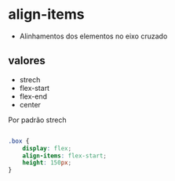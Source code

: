 # align-items

- Alinhamentos dos elementos no eixo cruzado

## valores

- strech
- flex-start
- flex-end
- center

Por padrão strech

```css 

.box {
    display: flex;
    align-items: flex-start;
    height: 150px;
}

```
